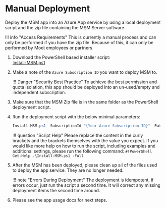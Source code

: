# Manual Deployment

Deploy the MSM app into an Azure App service by using a local deployment script and the zip file containing the MSM Server software.

!!! info "Access Requirements"
    This is currently a manual process and can only be performed if you have the zip file. Because of this, it can only be performed by Moot employees or partners.

1. Download the PowerShell based installer script:  
[Install-MSM.ps1](Scripts/Install-MSM.ps1)

2. Make a note of the `Azure Subscription ID` you want to deploy MSM to.

    !!! Danger "Security Best Practice"
        To achieve the best permission and quota isolation, this app should be deployed into an un-used/empty and independent subscription.

3. Make sure that the MSM Zip file is in the same folder as the PowerShell deployment script.

4. Run the deployment script with the below minimal parameters:

    ``` PowerShell title="PowerShell"
    Install-MSM.ps1 -SubscriptionId "{Your Azure Subscription ID}" -Path ".\{MSM Zip File Name.zip}" -CompanyName "{YourCompanyNameHere}"
    ```

    !!! question "Script Help"
        Please replace the content in the curly brackets and the brackets themselves with the value you expect.
        If you would like more help on how to run the script, including examples and additional settings, please run the following command:
        `#!PowerShell Get-Help .\Install-MSM.ps1 -Full`

5. After the MSM has been deployed, please clean up all of the files used to deploy the app service. They are no longer needed.

    !!! note "Errors During Deployment"
        The deployment is idempotent, if errors occur, just run the script a second time. It will correct any missing deployment items the second time around.

6. Please see the app usage docs for next steps.
